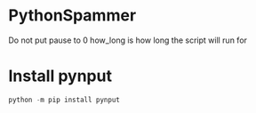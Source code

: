 # PythonSpammer
Do not put pause to 0
how_long is how long the script will run for
# Install pynput
```python
python -m pip install pynput
```
